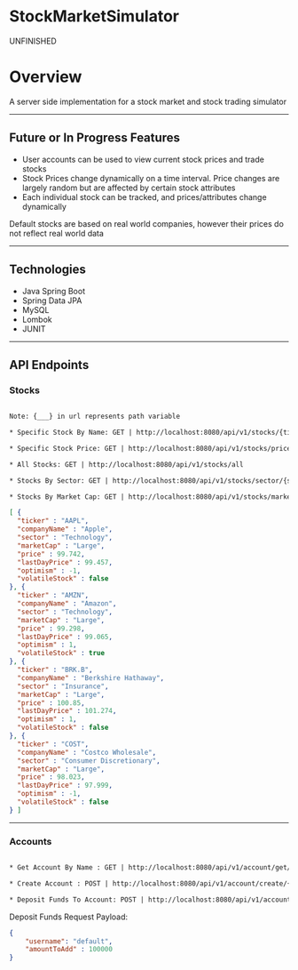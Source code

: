 # StockMarketSimulator

UNFINISHED

# Overview

A server side implementation for a stock market and stock trading simulator

---

## Future or In Progress Features
* User accounts can be used to view current stock prices and trade stocks
* Stock Prices change dynamically on a time interval. Price changes are largely random but are affected by certain stock attributes
* Each individual stock can be tracked, and prices/attributes change dynamically

Default stocks are based on real world companies, however their prices do not reflect real world data

---

## Technologies
* Java Spring Boot
* Spring Data JPA
* MySQL
* Lombok
* JUNIT

---

## API Endpoints

### Stocks

```diff

Note: {___} in url represents path variable

* Specific Stock By Name: GET | http://localhost:8080/api/v1/stocks/{ticker}

* Specific Stock Price: GET | http://localhost:8080/api/v1/stocks/price/{ticker}

* All Stocks: GET | http://localhost:8080/api/v1/stocks/all

* Stocks By Sector: GET | http://localhost:8080/api/v1/stocks/sector/{sector}

* Stocks By Market Cap: GET | http://localhost:8080/api/v1/stocks/marketCap/{marketCap}

```

```JSON
[ {
  "ticker" : "AAPL",
  "companyName" : "Apple",
  "sector" : "Technology",
  "marketCap" : "Large",
  "price" : 99.742,
  "lastDayPrice" : 99.457,
  "optimism" : -1,
  "volatileStock" : false
}, {
  "ticker" : "AMZN",
  "companyName" : "Amazon",
  "sector" : "Technology",
  "marketCap" : "Large",
  "price" : 99.298,
  "lastDayPrice" : 99.065,
  "optimism" : 1,
  "volatileStock" : true
}, {
  "ticker" : "BRK.B",
  "companyName" : "Berkshire Hathaway",
  "sector" : "Insurance",
  "marketCap" : "Large",
  "price" : 100.85,
  "lastDayPrice" : 101.274,
  "optimism" : 1,
  "volatileStock" : false
}, {
  "ticker" : "COST",
  "companyName" : "Costco Wholesale",
  "sector" : "Consumer Discretionary",
  "marketCap" : "Large",
  "price" : 98.023,
  "lastDayPrice" : 97.999,
  "optimism" : -1,
  "volatileStock" : false
} ]

```

---

### Accounts

```diff

* Get Account By Name : GET | http://localhost:8080/api/v1/account/get/{username}

* Create Account : POST | http://localhost:8080/api/v1/account/create/{username}

* Deposit Funds To Account: POST | http://localhost:8080/api/v1/account/deposit

```

Deposit Funds Request Payload:

```JSON
{
    "username": "default",
    "amountToAdd" : 100000
}
```
